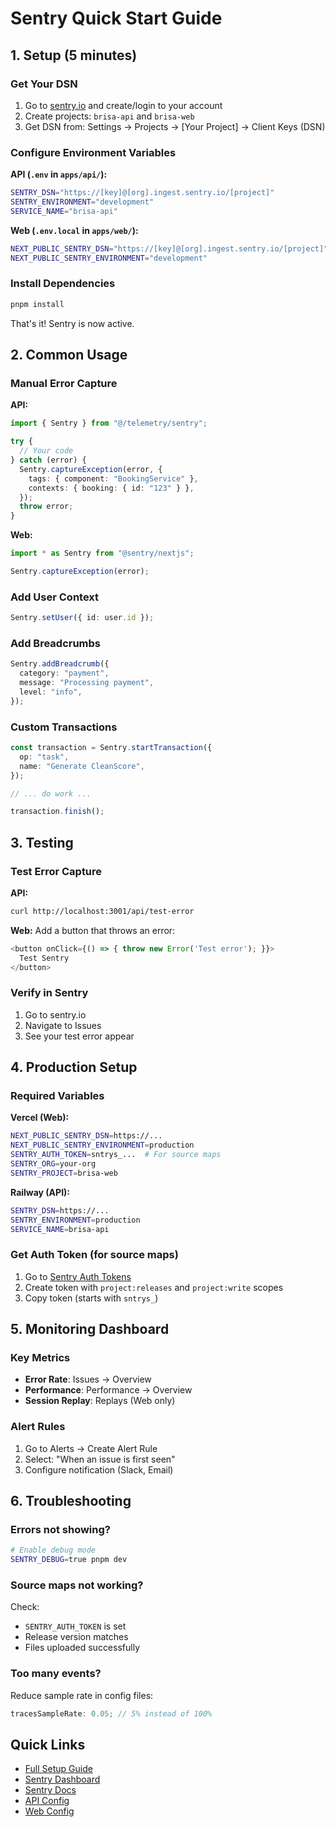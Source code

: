 # Sentry Quick Start Guide

## 1. Setup (5 minutes)

### Get Your DSN

1. Go to [sentry.io](https://sentry.io) and create/login to your account
2. Create projects: `brisa-api` and `brisa-web`
3. Get DSN from: Settings → Projects → [Your Project] → Client Keys (DSN)

### Configure Environment Variables

**API (`.env` in `apps/api/`):**

```bash
SENTRY_DSN="https://[key]@[org].ingest.sentry.io/[project]"
SENTRY_ENVIRONMENT="development"
SERVICE_NAME="brisa-api"
```

**Web (`.env.local` in `apps/web/`):**

```bash
NEXT_PUBLIC_SENTRY_DSN="https://[key]@[org].ingest.sentry.io/[project]"
NEXT_PUBLIC_SENTRY_ENVIRONMENT="development"
```

### Install Dependencies

```bash
pnpm install
```

That's it! Sentry is now active.

## 2. Common Usage

### Manual Error Capture

**API:**

```typescript
import { Sentry } from "@/telemetry/sentry";

try {
  // Your code
} catch (error) {
  Sentry.captureException(error, {
    tags: { component: "BookingService" },
    contexts: { booking: { id: "123" } },
  });
  throw error;
}
```

**Web:**

```typescript
import * as Sentry from "@sentry/nextjs";

Sentry.captureException(error);
```

### Add User Context

```typescript
Sentry.setUser({ id: user.id });
```

### Add Breadcrumbs

```typescript
Sentry.addBreadcrumb({
  category: "payment",
  message: "Processing payment",
  level: "info",
});
```

### Custom Transactions

```typescript
const transaction = Sentry.startTransaction({
  op: "task",
  name: "Generate CleanScore",
});

// ... do work ...

transaction.finish();
```

## 3. Testing

### Test Error Capture

**API:**

```bash
curl http://localhost:3001/api/test-error
```

**Web:**
Add a button that throws an error:

```typescript
<button onClick={() => { throw new Error('Test error'); }}>
  Test Sentry
</button>
```

### Verify in Sentry

1. Go to sentry.io
2. Navigate to Issues
3. See your test error appear

## 4. Production Setup

### Required Variables

**Vercel (Web):**

```bash
NEXT_PUBLIC_SENTRY_DSN=https://...
NEXT_PUBLIC_SENTRY_ENVIRONMENT=production
SENTRY_AUTH_TOKEN=sntrys_...  # For source maps
SENTRY_ORG=your-org
SENTRY_PROJECT=brisa-web
```

**Railway (API):**

```bash
SENTRY_DSN=https://...
SENTRY_ENVIRONMENT=production
SERVICE_NAME=brisa-api
```

### Get Auth Token (for source maps)

1. Go to [Sentry Auth Tokens](https://sentry.io/settings/account/api/auth-tokens/)
2. Create token with `project:releases` and `project:write` scopes
3. Copy token (starts with `sntrys_`)

## 5. Monitoring Dashboard

### Key Metrics

- **Error Rate**: Issues → Overview
- **Performance**: Performance → Overview
- **Session Replay**: Replays (Web only)

### Alert Rules

1. Go to Alerts → Create Alert Rule
2. Select: "When an issue is first seen"
3. Configure notification (Slack, Email)

## 6. Troubleshooting

### Errors not showing?

```bash
# Enable debug mode
SENTRY_DEBUG=true pnpm dev
```

### Source maps not working?

Check:

- `SENTRY_AUTH_TOKEN` is set
- Release version matches
- Files uploaded successfully

### Too many events?

Reduce sample rate in config files:

```typescript
tracesSampleRate: 0.05; // 5% instead of 100%
```

## Quick Links

- [Full Setup Guide](./SENTRY_SETUP.md)
- [Sentry Dashboard](https://sentry.io)
- [Sentry Docs](https://docs.sentry.io)
- [API Config](https://github.com/albertodimas/brisa-cubana-clean-intelligence/blob/main/apps/api/src/telemetry/sentry.ts)
- [Web Config](https://github.com/albertodimas/brisa-cubana-clean-intelligence/blob/main/apps/web/sentry.client.config.ts)
